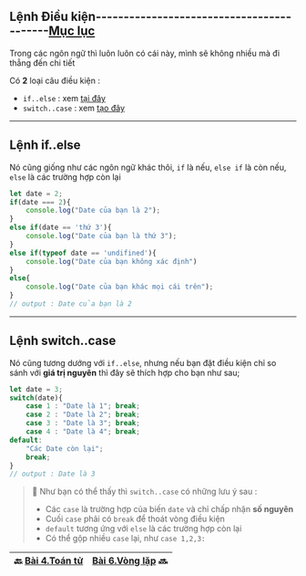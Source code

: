 ## Lệnh Điều kiện------------------------------------------[Mục lục](https://github.com/Zenfection/Javascript)

Trong các ngôn ngữ thì luôn luôn có cái này, mình sẽ không nhiều mà đi thẳng đến chi tiết

Có **2** loại câu điều kiện : 

- `if..else` : xem [tại đây](https://www.youtube.com/watch?v=X9OA4308oIY&list=PL_-VfJajZj0VgpFpEVFzS5Z-lkXtBe-x5&index=36)
- `switch..case` : xem [tạo đây](https://www.youtube.com/watch?v=24lIiJ4xVQE&list=PL_-VfJajZj0VgpFpEVFzS5Z-lkXtBe-x5&index=37)

---

## Lệnh if..else

Nó cũng giống như các ngôn ngữ khác thôi, `if` là nếu, `else if` là còn nếu, `else` là các trường hợp còn lại

```javascript
let date = 2;
if(date === 2){
    console.log("Date của bạn là 2");
}
else if(date == 'thứ 3'){
    console.log("Date của bạn là thứ 3");
}
else if(typeof date == 'undifined'){
    console.log("Date của bạn không xác định")
}
else{
    console.log("Date của bạn khác mọi cái trên");
}
// output : Date của bạn là 2
```

---

## Lệnh switch..case

Nó cũng tương dướng với `if..else`, nhưng nếu bạn đặt điều kiện chỉ so sánh với **giá trị nguyên** thì đây sẽ thích hợp cho bạn như sau;

```javascript
let date = 3;
switch(date){
    case 1 : "Date là 1"; break;
    case 2 : "Date là 2"; break;
    case 3 : "Date là 3"; break;
    case 4 : "Date là 4"; break;
default:
    "Các Date còn lại";
    break;
}
// output : Date là 3
```

> 🚀  Như bạn có thể thấy thì `switch..case` có những lưu ý sau : 
> 
> - Các `case` là trường hợp của biến `date` và chỉ chấp nhận **số nguyên**
> - Cuối `case` phải có `break` để thoát vòng điều kiện
> - `default` tương ứng với `else` là các trường hợp còn lại
> - Có thể gộp nhiều `case` lại, như `case 1,2,3:`

| 🔙 [Bài 4.Toán tử](https://github.com/Zenfection/Javascript/blob/master/Javascript%20Basic/4.Toantu.md) | [Bài 6.Vòng lặp](https://github.com/Zenfection/Javascript/blob/master/Javascript%20Basic/6.Vonglap.md) 🔜 |
| ------------------------------------------------------------------------------------------------------- | ------------------------------------------------------------------------------------------------------- |